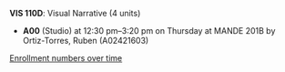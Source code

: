**VIS 110D**: Visual Narrative (4 units)

- **A00** (Studio) at 12:30 pm–3:20 pm on Thursday at MANDE 201B by Ortiz-Torres, Ruben (A02421603)

[Enrollment numbers over time](./VIS110D.tsv)
